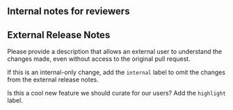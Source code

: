 ## Internal notes for reviewers

<!--start release notes section -->
## External Release Notes

Please provide a description that allows an external user to understand the changes made, even without access to the original pull request.

If this is an internal-only change, add the `internal` label to omit the changes from the external release notes. 

Is this a cool new feature we should curate for our users? Add the `highlight` label. 
<!-- end release notes section -->
